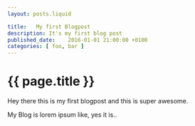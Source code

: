 ```yaml
---
layout: posts.liquid

title:   My first Blogpost
description: It's my first blog post
published_date:    2016-01-01 21:00:00 +0100
categories: [ foo, bar ]
---
```

# {{ page.title }}

Hey there this is my first blogpost and this is super awesome.

My Blog is lorem ipsum like, yes it is..
